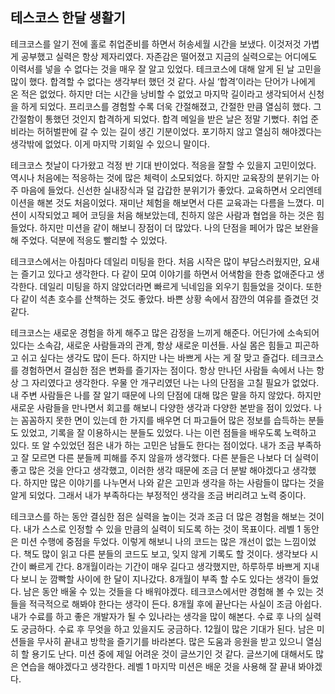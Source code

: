 ## 테스코스 한달 생활기
테크코스를 알기 전에 홀로 취업준비를 하면서 허송세월 시간을 보냈다. 
이것저것 가볍게 공부했고 실력은 항상 제자리였다. 
자존감은 떨어졌고 지금의 실력으로는 어디에도 이력서를 넣을 수 없다는 것을 매우 잘 알고 있었다. 
테크코스에 대해 알게 된 날 고민을 많이 했다. 
합격할 수 없다는 생각부터 했던 것 같다. 사실 ‘합격’이라는 단어가 나에게 온 적은 없었다. 
하지만 더는 시간을 낭비할 수 없었고 마지막 길이라고 생각되어서 신청을 하게 되었다. 
프리코스를 경험할 수록 더욱 간절해졌고, 간절한 만큼 열심히 했다. 
그 간절함이 통했던 것인지 합격하게 되었다. 
합격 메일을 받은 날은 정말 기뻤다. 취업 준비라는 허허벌판에 갈 수 있는 길이 생긴 기분이었다. 
포기하지 않고 열심히 해야겠다는 생각밖에 없었다. 
이게 마지막 기회일 수 있으니 말이다. 

테크코스 첫날이 다가왔고 걱정 반 기대 반이었다. 
적응을 잘할 수 있을지 고민이었다. 
역시나 처음에는 적응하는 것에 많은 체력이 소모되었다. 
하지만 교육장의 분위기는 아주 마음에 들었다. 
신선한 실내장식과 덜 갑갑한 분위기가 좋았다. 
교육하면서 오리엔테이션을 해본 것도 처음이었다. 
재미난 체험을 해보면서 다른 교육과는 다름을 느꼈다. 
미션이 시작되었고 페어 코딩을 처음 해보았는데, 친하지 않은 사람과 협업을 하는 것은 힘들었다. 
하지만 미션을 같이 해보니 장점이 더 많았다. 
나의 단점을 페어가 많은 보완을 해 주었다. 
덕분에 적응도 빨리할 수 있었다. 

테크코스에서는 아침마다 데일리 미팅을 한다. 
처음 시작은 많이 부담스러웠지만, 요새는 즐기고 있다고 생각한다. 
다 같이 모여 이야기를 하면서 어색함을 한층 없애준다고 생각한다. 
데일리 미팅을 하지 않았더라면 빠르게 닉네임을 외우기 힘들었을 것이다. 
또한 다 같이 석촌 호수를 산책하는 것도 좋았다. 
바쁜 상황 속에서 잠깐의 여유를 즐겼던 것 같다. 

테크코스는 새로운 경험을 하게 해주고 많은 감정을 느끼게 해준다. 
어딘가에 소속되어있다는 소속감, 새로운 사람들과의 관계, 항상 새로운 미션들. 
사실 몸은 힘들고 피곤하고 쉬고 싶다는 생각도 많이 든다. 
하지만 나는 바쁘게 사는 게 잘 맞고 즐겁다.
테크코스를 경험하면서 결심한 점은 변화를 즐기자는 점이다. 
항상 만나던 사람들 속에서 나는 항상 그 자리였다고 생각한다. 
우물 안 개구리였던 나는 나의 단점을 고칠 필요가 없었다. 
내 주변 사람들은 나를 잘 알기 때문에 나의 단점에 대해 많은 말을 하지 않았다. 
하지만 새로운 사람들을 만나면서 회고를 해보니 다양한 생각과 다양한 본받을 점이 있었다. 
나는 꼼꼼하지 못한 면이 있는데 한 가지를 배우면 더 파고들어 많은 정보를 습득하는 분들도 있었고, 기록을 잘 이용하시는 분들도 있었다. 
나는 이런 점들을 배우도록 노력하고 있다. 
또 알 수있었던 점은 내가 하는 고민은 남들도 한다는 점이었다. 
내가 조금 부족하고 잘 모르면 다른 분들께 피해를 주지 않을까 생각했다. 
다른 분들은 나보다 더 실력이 좋고 많은 것을 안다고 생각했고, 이러한 생각 때문에 조금 더 분발 해야겠다고 생각했다. 
하지만 많은 이야기를 나누면서 나와 같은 고민과 생각을 하는 사람들이 많다는 것을 알게 되었다. 
그래서 내가 부족하다는 부정적인 생각을 조금 버리려고 노력 중이다. 

테크코스를 하는 동안 결심한 점은 실력을 높이는 것과 조금 더 많은 경험을 해보는 것이다. 
내가 스스로 인정할 수 있을 만큼의 실력이 되도록 하는 것이 목표이다. 
레벨 1 동안은 미션 수행에 중점을 두었다. 
이렇게 해보니 나의 코드는 많은 개선이 없는 느낌이었다. 
책도 많이 읽고 다른 분들의 코드도 보고, 잊지 않게 기록도 할 것이다. 
생각보다 시간이 빠르게 간다. 
8개월이라는 기간이 매우 길다고 생각했지만, 하루하루 바쁘게 지내다 보니 눈 깜빡할 사이에 한 달이 지나갔다. 
8개월이 부족 할 수도 있다는 생각이 들었다. 
남은 동안 배울 수 있는 것들을 다 배워야겠다. 
테크코스에서만 경험해 볼 수 있는 것들을 적극적으로 해봐야 한다는 생각이 든다. 
8개월 후에 끝난다는 사실이 조금 아쉽다. 내가 수료를 하고 좋은 개발자가 될 수 있나라는 생각을 많이 해본다. 
수료 후 나의 실력도 궁금하다. 수료 후 무엇을 하고 있을지도 궁금하다. 
12월이 많은 기대가 된다. 
남은 미션들을 무사히 끝내고 방학을 즐기기를 바라본다. 
많은 도움과 응원을 받고 있으니 열심히 할 용기도 난다. 
미션 중에 제일 어려운 것이 글쓰기인 것 같다. 
글쓰기에 대해서도 많은 연습을 해야겠다고 생각한다. 
레벨 1 마지막 미션은 배운 것을 사용해 잘 끝내 봐야겠다.

